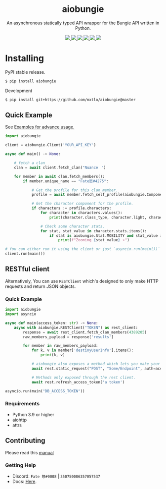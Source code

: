 <div align="center">
    <h1>aiobungie</h1>
    <p>An asynchronous statically typed API wrapper for the Bungie API written in Python.</p>
    <a href="https://codeclimate.com/github/nxtlo/aiobungie/maintainability">
    <img src="https://api.codeclimate.com/v1/badges/09e71a0374875d4594f4/maintainability"/>
    </a>
    <a href="https://github.com/nxtlo/aiobungie/issues">
    <img src="https://img.shields.io/github/issues/nxtlo/aiobungie"/>
    </a>
    <a href="http://python.org">
    <img src="https://img.shields.io/badge/python-3.9%20%7C%203.10-blue"/>
    </a>
    <a href="https://pypi.org/project/aiobungie/">
    <img src="https://img.shields.io/pypi/v/aiobungie?color=green"/>
    </a>
    <a href="https://github.com/nxtlo/aiobungie/blob/master/LICENSE">
    <img src="https://img.shields.io/pypi/l/aiobungie"/>
    </a>
    <a href="https://github.com/nxtlo/aiobungie/actions/workflows/ci.yml">
    <img src="https://github.com/nxtlo/aiobungie/actions/workflows/ci.yml/badge.svg?branch=master">
    </a>
</div>

# Installing

PyPI stable release.

```sh
$ pip install aiobungie
```

Development
```sh
$ pip install git+https://github.com/nxtlo/aiobungie@master
```

## Quick Example

See [Examples for advance usage.](https://github.com/nxtlo/aiobungie/tree/master/examples)

```python
import aiobungie

client = aiobungie.Client('YOUR_API_KEY')

async def main() -> None:

    # fetch a clan
    clan = await client.fetch_clan("Nuanceㅤ")

    for member in await clan.fetch_members():
        if member.unique_name == "Fate怒#4275":

            # Get the profile for this clan member.
            profile = await member.fetch_self_profile(aiobungie.ComponentType.CHARACTERS)

            # Get the character component for the profile.
            if characters := profile.characters:
                for character in characters.values():
                    print(character.class_type, character.light, character.gender)

                # Check some character stats.
                for stat, stat_value in character.stats.items():
                    if stat is aiobungie.Stat.MOBILITY and stat_value > 90:
                        print(f"Zooming {stat_value} ⭐")

# You can either run it using the client or just `asyncio.run(main())`
client.run(main())
```

## RESTful client
Alternatively, You can use `RESTClient` which's designed to only make HTTP requests and return JSON objects.

### Quick Example
```py
import aiobungie
import asyncio

async def main(access_token: str) -> None:
    async with aiobungie.RESTClient("TOKEN") as rest_client:
        response = await rest_client.fetch_clan_members(4389205)
        raw_members_payload = response['results']

        for member in raw_members_payload:
            for k, v in member['destinyUserInfo'].items():
                print(k, v)

            # aiobungie also exposes a method which lets you make your own requests.
            await rest.static_request("POST", "Some/Endpoint", auth=access_token, json={...: ...})

            # Methods only exposed through the rest client.
            await rest.refresh_access_token('a token')

asyncio.run(main("DB_ACCESS_TOKEN"))
```

### Requirements
* Python 3.9 or higher
* aiohttp
* attrs

## Contributing
Please read this [manual](https://github.com/nxtlo/aiobungie/blob/master/CONTRIBUTING.md)

### Getting Help
* Discord: `Fate 怒#0008` | `350750086357057537`
* Docs: [Here](https://nxtlo.github.io/aiobungie/).
